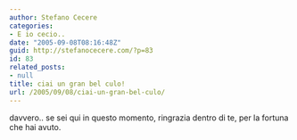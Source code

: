 ```yaml
---
author: Stefano Cecere
categories:
- E io cecio..
date: "2005-09-08T08:16:48Z"
guid: http://stefanocecere.com/?p=83
id: 83
related_posts:
- null
title: ciai un gran bel culo!
url: /2005/09/08/ciai-un-gran-bel-culo/
---
```


davvero.. se sei qui in questo momento, ringrazia dentro di te, per la fortuna che hai avuto.